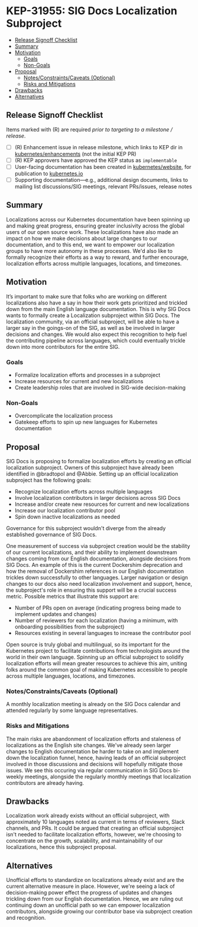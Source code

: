 # KEP-31955: SIG Docs Localization Subproject

- [Release Signoff Checklist](#release-signoff-checklist)
- [Summary](#summary)
- [Motivation](#motivation)
  - [Goals](#goals)
  - [Non-Goals](#non-goals)
- [Proposal](#proposal)
  - [Notes/Constraints/Caveats (Optional)](#notesconstraintscaveats-optional)
  - [Risks and Mitigations](#risks-and-mitigations)
- [Drawbacks](#drawbacks)
- [Alternatives](#alternatives)

## Release Signoff Checklist

Items marked with (R) are required *prior to targeting to a milestone / release*.

- [ ] (R) Enhancement issue in release milestone, which links to KEP dir in [kubernetes/enhancements] (not the initial KEP PR)
- [ ] (R) KEP approvers have approved the KEP status as `implementable`
- [ ] User-facing documentation has been created in [kubernetes/website], for publication to [kubernetes.io]
- [ ] Supporting documentation—e.g., additional design documents, links to mailing list discussions/SIG meetings, relevant PRs/issues, release notes

[kubernetes.io]: https://kubernetes.io/
[kubernetes/enhancements]: https://git.k8s.io/enhancements
[kubernetes/kubernetes]: https://git.k8s.io/kubernetes
[kubernetes/website]: https://git.k8s.io/website

## Summary

Localizations across our Kubernetes documentation have been spinning up and making great progress, ensuring greater inclusivity across the global users of our open source work. These localizations have also made an impact on how we make decisions about large changes to our documentation, and to this end, we want to empower our localization groups to have more autonomy in these processes. We'd also like to formally recognize their efforts as a way to reward, and further encourage, localization efforts across multiple languages, locations, and timezones.

## Motivation

It’s important to make sure that folks who are working on different localizations also have a say in how their work gets prioritized and trickled down from the main English language documentation. This is why SIG Docs wants to formally create a Localization subproject within SIG Docs. The localization community, via an official subproject, will be able to have a larger say in the goings-on of the SIG, as well as be involved in larger decisions and changes. We would also expect this recognition to help fuel the contributing pipeline across languages, which could eventually trickle down into more contributors for the entire SIG.

### Goals

* Formalize localization efforts and processes in a subproject
* Increase resources for current and new localizations
* Create leadership roles that are involved in SIG-wide decision-making

### Non-Goals

* Overcomplicate the localization process
* Gatekeep efforts to spin up new languages for Kubernetes documentation

## Proposal

SIG Docs is proposing to formalize localization efforts by creating an official localization subproject. Owners of this subproject have already been identified in @bradtopol and @Abbie. Setting up an official localization subproject has the following goals:

* Recognize localization efforts across multiple languages
* Involve localization contributors in larger decisions across SIG Docs
* Increase and/or create new resources for current and new localizations
* Increase our localization contributor pool
* Spin down inactive localizations as needed

Governance for this subproject wouldn't diverge from the already established governance of SIG Docs.

One measurement of success via subproject creation would be the stability of our current localizations, and their ability to implement downstream changes coming from our English documentation, alongside decisions from SIG Docs. An example of this is the current Dockershim deprecation and how the removal of Dockershim references in our English documentation trickles down successfully to other languages. Larger navigation or design changes to our docs also need localization involvement and support, hence, the subproject's role in ensuring this support will be a crucial success metric. Possible metrics that illustrate this support are:

* Number of PRs open on average (indicating progress being made to implement updates and changes)
* Number of reviewers for each localization (having a minimum, with onboarding possibilities from the subproject)
* Resources existing in several languages to increase the contributor pool

Open source is truly global and multilingual, so its important for the Kubernetes project to facilitate contributions from technologists around the world in their own language. Spinning up an official subproject to solidify localization efforts will mean greater resources to achieve this aim, uniting folks around the common goal of making Kubernetes accessible to people across multiple languages, locations, and timezones.

### Notes/Constraints/Caveats (Optional)

A monthly localization meeting is already on the SIG Docs calendar and attended regularly by some language representatives.

### Risks and Mitigations

The main risks are abandonment of localization efforts and staleness of localizations as the English site changes. We've already seen larger changes to English documentation be harder to take on and implement down the localization funnel, hence, having leads of an official subproject involved in those discussions and decisions will hopefully mitigate those issues. We see this occuring via regular communication in SIG Docs bi-weekly meetings, alongside the regularly monthly meetings that localization contributors are already having.

## Drawbacks

Localization work already exists without an official subproject, with approximately 10 languages noted as current in terms of reviewers, Slack channels, and PRs. It could be argued that creating an official subproject isn't needed to facilitate localization efforts, however, we're choosing to concentrate on the growth, scalability, and maintainability of our localizations, hence this subproject proposal.

## Alternatives

Unofficial efforts to standardize on localizations already exist and are the current alternative measure in place. However, we're seeing a lack of decision-making power effect the progress of updates and changes trickling down from our English documentation. Hence, we are ruling out continuing down an unofficial path so we can empower localization contributors, alongside growing our contributor base via subproject creation and recognition.
